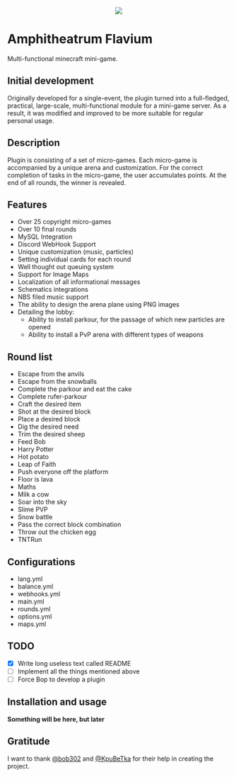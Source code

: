 
<p align="center"> <img src="https://i.ibb.co/7QcfmPq/logo.png" /> </p>

# Amphitheatrum Flavium 

Multi-functional minecraft mini-game.

## Initial development
Originally developed for a single-event, the plugin turned into a full-fledged, practical, large-scale, multi-functional module for a mini-game server. As a result, it was modified and improved to be more suitable for regular personal usage.

## Description
Plugin is consisting of a set of micro-games. Each micro-game is accompanied by a unique arena and customization. For the correct completion of tasks in the micro-game, the user accumulates points. At the end of all rounds, the winner is revealed.

## Features
- Over 25 copyright micro-games
- Over 10 final rounds
- MySQL Integration
- Discord WebHook Support
- Unique customization (music, particles)
- Setting individual cards for each round
- Well thought out queuing system
- Support for Image Maps
- Localization of all informational messages
- Schematics integrations
- NBS filed music support
- The ability to design the arena plane using PNG images
- Detailing the lobby:
  - Ability to install parkour, for the passage of which new particles are opened
  - Ability to install a PvP arena with different types of weapons

## Round list
- Escape from the anvils
- Escape from the snowballs
- Complete the parkour and eat the cake
- Complete rufer-parkour
- Craft the desired item
- Shot at the desired block
- Place a desired block
- Dig the desired need
- Trim the desired sheep
- Feed Bob
- Harry Potter
- Hot potato
- Leap of Faith
- Push everyone off the platform
- Floor is lava
- Maths
- Milk a cow
- Soar into the sky
- Slime PVP
- Snow battle
- Pass the correct block combination
- Throw out the chicken egg
- TNTRun

## Configurations
- lang.yml
- balance.yml
- webhooks.yml
- main.yml
- rounds.yml
- options.yml
- maps.yml

## TODO
- [x] Write long useless text called README
- [ ] Implement all the things mentioned above
- [ ] Force Bop to develop a plugin

## Installation and usage

**Something will be here, but later**

## Gratitude

I want to thank [@bob302](https://github.com/bob302) and [@KpuBeTka](https://github.com/KpuBeTka) for their help in creating the project.
